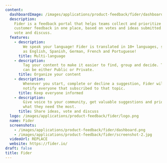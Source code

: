 ```yaml
---
content:
  dashboardImage: /images/applications/product-feedback/fider/dashboard.png
  description:
    Fider is a feedback portal that helps teams collect and prioritize
    customer feedback in one place, based on votes and ideas submitted. Share ideas,
    vote and discuss.
  features:
    - description:
        We speak your language! Fider is translated in 10+ languages, such
        as English, Spanish, German, French and Portuguese!
      title: Multi-language
    - description:
        Tag your content to make it easier to find, group and decide. Tags
        can be either Public or Private.
      title: Organize your content
    - description:
        Whenever you start, complete or decline a suggestion, Fider will
        notify everyone that subscribed to that topic.
      title: Keep everyone informed
    - description:
        Give voice to your community, get valuable suggestions and prioritize
        what they need the most.
      title: Share ideas, vote and discuss
  logo: /images/applications/product-feedback/fider/logo.png
  name: Fider
  screenshots:
    - /images/applications/product-feedback/fider/dashboard.png
    - /images/applications/product-feedback/fider/screenshot-2.jpg
  videoUrl: REPLACE
  website: https://fider.io/
draft: false
title: Fider
---
```

